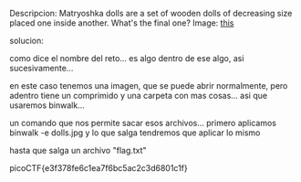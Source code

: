 Descripcion:
Matryoshka dolls are a set of wooden dolls of decreasing size placed one inside another. What's the final one? Image: [this](https://mercury.picoctf.net/static/5ef2e9103d55972d975437f68175b9ab/dolls.jpg)

solucion:

como dice el nombre del reto... es algo dentro de ese algo, asi sucesivamente... 

en este caso tenemos una imagen, que se puede abrir normalmente, pero adentro tiene un comprimido y una carpeta con mas cosas... asi que usaremos binwalk...

un comando que nos permite sacar esos archivos... primero aplicamos binwalk -e dolls.jpg y lo que salga tendremos que aplicar lo mismo

hasta que salga un archivo "flag.txt"



picoCTF{e3f378fe6c1ea7f6bc5ac2c3d6801c1f}